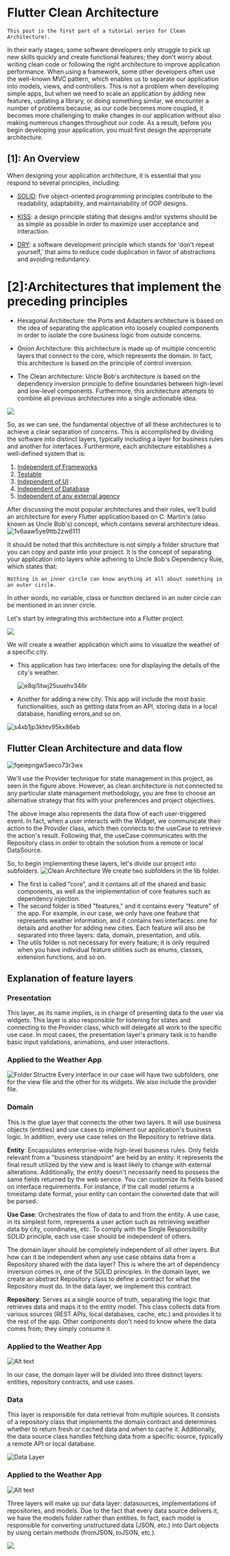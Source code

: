 # Flutter Clean Architecture

`This post is the first part of a tutorial series for Clean Architecture!.`

In their early stages, some software developers only struggle to pick up new skills quickly and create functional features; they don't worry about writing clean code or following the right architecture to improve application performance. When using a framework, some other developers often use the well-known MVC pattern, which enables us to separate our application into models, views, and controllers. This is not a problem when developing simple apps, but when we need to scale an application by adding new features, updating a library, or doing something similar, we encounter a number of problems because, as our code becomes more coupled, it becomes more challenging to make changes in our application without also making numerous changes throughout our code. As a result, before you begin developing your application, you must first design the appropriate architecture.

## [1]: An Overview

When designing your application architecture, it is essential that you respond to several principles, including:

- [SOLID]('https://medium.com/@sanjayofficial94/s-o-l-i-d-principals-41a5b3b604eb'): five object-oriented programming principles contribute to the readability, adaptability, and maintainability of OOP designs.

- [KISS]('https://www.baeldung.com/cs/kiss-software-design-principle'): a design principle stating that designs and/or systems should be as simple as possible in order to maximize user acceptance and interaction.

- [DRY]('https://www.baeldung.com/cs/dry-software-design-principle'): a software development principle which stands for 'don't repeat yourself,' that aims to reduce code duplication in favor of abstractions and avoiding redundancy.

# [2]:Architectures that implement the preceding principles

- Hexagonal Architecture: the Ports and Adapters architecture is based on the idea of separating the application into loosely coupled components in order to isolate the core business logic from outside concerns.

- Onion Architecture: this architecture is made up of multiple concentric layers that connect to the core, which represents the domain. In fact, this architecture is based on the principle of control inversion.

- The Clean architecture: Uncle Bob's architecture is based on the dependency inversion principle to define boundaries between high-level and low-level components. Furthermore, this architecture attempts to combine all previous architectures into a single actionable idea.

![](https://media.giphy.com/media/RgbxwGbdUNqtWWo79S/giphy.gif)

So, as we can see, the fundamental objective of all these architectures is to achieve a clear separation of concerns. This is accomplished by dividing the software into distinct layers, typically including a layer for business rules and another for interfaces. Furthermore, each architecture establishes a well-defined system that is:

1. [Independent of Frameworks]()
2. [Testable]()
3. [Independent of UI]()
4. [Independent of Database]()
5. [Independent of any external agency]()

After discussing the most popular architectures and their roles, we'll build an architecture for every Flutter application based on C. Martin's (also known as Uncle Bob's) concept, which contains several architecture ideas.
![1v6aaw5ye9ttb2zw6111](https://github.com/Des-Vu-Technologies/Fly_with_flutter/assets/59717384/42fa6289-9dcc-4b07-80d3-9db788988863)

It should be noted that this architecture is not simply a folder structure that you can copy and paste into your project. It is the concept of separating your application into layers while adhering to Uncle Bob's Dependency Rule, which states that:

`Nothing in an inner circle can know anything at all about something in an outer circle.`

In other words, no variable, class or function declared in an outer circle can be mentioned in an inner circle.

Let's start by integrating this architecture into a Flutter project.

![](https://media.giphy.com/media/wwg1suUiTbCY8H8vIA/giphy.gif)

We will create a weather application which aims to visualize the weather of a specific city.

- This application has two interfaces: one for displaying the details of the city's weather.

  ![e8qi1itwj25uuehv346r](https://github.com/Des-Vu-Technologies/Fly_with_flutter/assets/59717384/003d3fa7-ea68-4acb-9dba-1247cc370dd0)

- Another for adding a new city. This app will include the most basic functionalities, such as getting data from an API, storing data in a local database, handling errors,and so on.

![s4xb1jp3khtv95kx86eb](https://github.com/Des-Vu-Technologies/Fly_with_flutter/assets/59717384/3c8643b6-aa49-489e-8a44-53f800734591)

## Flutter Clean Architecture and data flow

![fqeiepngw5aeco73r3wx](https://github.com/Des-Vu-Technologies/Fly_with_flutter/assets/59717384/a22837a1-7604-43d7-93df-b77ffaa8d99d)

We'll use the Provider technique for state management in this project, as seen in the figure above. However, as clean architecture is not connected to any particular state management methodology, you are free to choose an alternative strategy that fits with your preferences and project objectives.

The above image also represents the data flow of each user-triggered event. In fact, when a user interacts with the Widget, we communicate their action to the Provider class, which then connects to the useCase to retrieve the action's result. Following that, the useCase communicates with the Repository class in order to obtain the solution from a remote or local DataSource.

So, to begin implementing these layers, let's divide our project into subfolders.
![Clean Architecture](image.png)
We create two subfolders in the lib folder.

- The first is called “core”, and it contains all of the shared and basic components, as well as the implementation of core features such as dependency injection.
- The second folder is titled "features," and it contains every "feature" of the app. For example, in our case, we only have one feature that represents weather information, and it contains two interfaces: one for details and another for adding new cities. Each feature will also be separated into three layers: data, domain, presentation, and utils.
- The utils folder is not necessary for every feature; it is only required when you have individual feature utilities such as enums, classes, extension functions, and so on.

## Explanation of feature layers

### Presentation

This layer, as its name implies, is in charge of presenting data to the user via widgets. This layer is also responsible for listening for states and connecting to the Provider class, which will delegate all work to the specific use case. In most cases, the presentation layer's primary task is to handle basic input validations, animations, and user interactions.

### Applied to the Weather App

![Folder Structre](image-1.png)
Every interface in our case will have two subfolders, one for the view file and the other for its widgets. We also include the provider file.

### Domain

This is the glue layer that connects the other two layers. It will use business objects (entities) and use cases to implement our application's business logic. In addition, every use case relies on the Repository to retrieve data.

**Entity**: Encapsulates enterprise-wide high-level business rules. Only fields relevant from a "business standpoint" are held by an entity. It represents the final result utilized by the view and is least likely to change with external alterations. Additionally, the entity doesn't necessarily need to possess the same fields returned by the web service. You can customize its fields based on interface requirements. For instance, if the call model returns a timestamp date format, your entity can contain the converted date that will be parsed.

**Use Case**: Orchestrates the flow of data to and from the entity. A use case, in its simplest form, represents a user action such as retrieving weather data by city, coordinates, etc. To comply with the Single Responsibility SOLID principle, each use case should be independent of others.

The domain layer should be completely independent of all other layers. But how can it be independent when any use case obtains data from a Repository shared with the data layer? This is where the art of dependency inversion comes in, one of the SOLID principles. In the domain layer, we create an abstract Repository class to define a contract for what the Repository must do. In the data layer, we implement this contract.

**Repository**: Serves as a single source of truth, separating the logic that retrieves data and maps it to the entity model. This class collects data from various sources (REST APIs, local databases, cache, etc.) and provides it to the rest of the app. Other components don't need to know where the data comes from; they simply consume it.

### Applied to the Weather App

![Alt text](image-2.png)

In our case, the domain layer will be divided into three distinct layers: entities, repository contracts, and use cases.

### Data

This layer is responsible for data retrieval from multiple sources. It consists of a repository class that implements the domain contract and determines whether to return fresh or cached data and when to cache it. Additionally, the data source class handles fetching data from a specific source, typically a remote API or local database.

![Data Layer](image-3.png)

### Applied to the Weather App

![Alt text](image-4.png)

Three layers will make up our data layer: datasources, implementations of repositories, and models. Due to the fact that every data source delivers it, we have the models folder rather than entities. In fact, each model is responsible for converting unstructured data (JSON, etc.) into Dart objects by using certain methods (fromJSON, toJSON, etc.).

![](https://media.giphy.com/media/shIRdgYzujbZC/giphy.gif)
